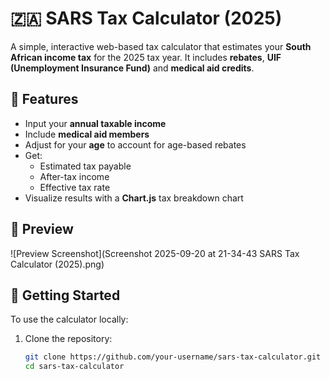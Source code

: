 # 🇿🇦 SARS Tax Calculator (2025)

A simple, interactive web-based tax calculator that estimates your **South African income tax** for the 2025 tax year. It includes **rebates**, **UIF (Unemployment Insurance Fund)** and **medical aid credits**.

## 🧮 Features

- Input your **annual taxable income**
- Include **medical aid members**
- Adjust for your **age** to account for age-based rebates
- Get:
  - Estimated tax payable
  - After-tax income
  - Effective tax rate
- Visualize results with a **Chart.js** tax breakdown chart

## 📸 Preview

![Preview Screenshot](Screenshot 2025-09-20 at 21-34-43 SARS Tax Calculator (2025).png) 

## 🚀 Getting Started

To use the calculator locally:

1. Clone the repository:
   ```bash
   git clone https://github.com/your-username/sars-tax-calculator.git
   cd sars-tax-calculator
